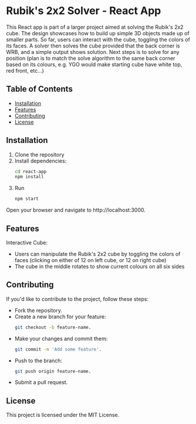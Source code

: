 # Rubik's 2x2 Solver - React App

This React app is part of a larger project aimed at solving the Rubik's 2x2 cube.
The design showcases how to build up simple 3D objects made up of smaller parts.
So far, users can interact with the cube, toggling the colors of its faces. A solver then solves the cube provided that the back corner is WRB, and a simple output shows solution.
Next steps is to solve for any position (plan is to match the solve algorithm to the same back corner based on its colours, e.g. YGO would make starting cube have white top, red front, etc...)

## Table of Contents
- [Installation](#installation)
- [Features](#features)
- [Contributing](#contributing)
- [License](#license)

## Installation

1. Clone the repository
2. Install dependencies:
   ```bash
   cd react-app
   npm install
3. Run
   ```bash
   npm start

Open your browser and navigate to http://localhost:3000.

## Features
Interactive Cube:
* Users can manipulate the Rubik's 2x2 cube by toggling the colors of faces (clicking on either of 12 on left cube, or 12 on right cube)
* The cube in the middle rotates to show current colours on all six sides

## Contributing
If you'd like to contribute to the project, follow these steps:

* Fork the repository.
* Create a new branch for your feature:
  ```bash
  git checkout -b feature-name.
* Make your changes and commit them:
  ```bash
  git commit -m 'Add some feature'.
* Push to the branch:
  ```bash
  git push origin feature-name.
* Submit a pull request.

## License
This project is licensed under the MIT License.
